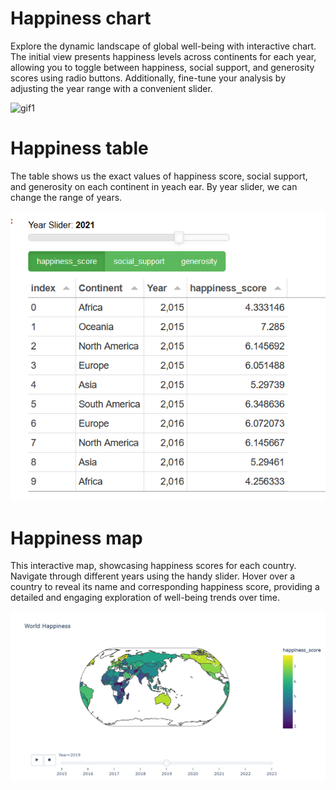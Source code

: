 # Happiness chart
Explore the dynamic landscape of global well-being with interactive chart. The initial view presents happiness levels across continents for each year, allowing you to toggle between happiness, social support, and generosity scores using radio buttons. Additionally, fine-tune your analysis by adjusting the year range with a convenient slider.


![gif1](https://github.com/Adsobieszek/Happiness-World/assets/134363499/2d02869e-2dc0-477f-8578-519d239a1efa)


# Happiness table
The table shows us the exact values of happiness score, social support, and generosity on each continent in yeach ear. By year slider, we can change the range of years.


![alt text](https://github.com/Adsobieszek/Happiness-World/blob/main/2.png?raw=true)

# Happiness map
This interactive map, showcasing happiness scores for each country. Navigate through different years using the handy slider. Hover over a country to reveal its name and corresponding happiness score, providing a detailed and engaging exploration of well-being trends over time.


![alt text](https://github.com/Adsobieszek/Happiness-World/blob/main/3.png?raw=true)

